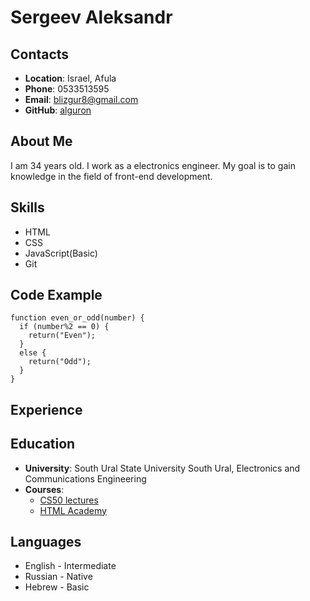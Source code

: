 
# Sergeev Aleksandr

## Contacts

* **Location**: Israel, Afula
* **Phone**: 0533513595
* **Email**: blizgur8@gmail.com
* **GitHub**: [alguron](https://github.com/AlGuron)

## About Me

I am 34 years old. I work as a electronics engineer. My goal is to gain knowledge in the field of front-end development.

## Skills

* HTML
* CSS
* JavaScript(Basic)
* Git

## Code Example

```
function even_or_odd(number) {
  if (number%2 == 0) {
    return("Even");
  }
  else {
    return("Odd");
  }
}
```
## Experience

## Education

* **University**: South Ural State University South Ural, Electronics and Communications Engineering
* **Courses**: 
    + [CS50 lectures](https://www.youtube.com/c/cs50/featured)
    + [HTML Academy](https://www.htmlacademy.ru/)

## Languages

* English - Intermediate
* Russian - Native
* Hebrew - Basic